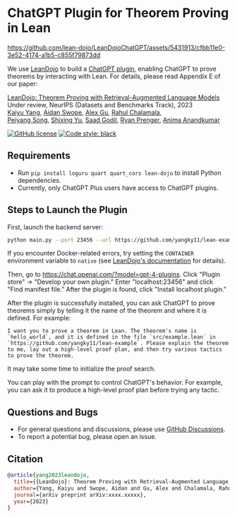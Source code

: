 ChatGPT Plugin for Theorem Proving in Lean
==========================================

https://github.com/lean-dojo/LeanDojoChatGPT/assets/5431913/cfbb11e0-3e52-4174-a1b5-c855f79873dd

We use [LeanDojo](https://github.com/lean-dojo/LeanDojo) to build a [ChatGPT plugin](https://openai.com/blog/chatgpt-plugins), enabling ChatGPT to prove theorems by interacting with Lean. For details, please read Appendix E of our paper:

[LeanDojo: Theorem Proving with Retrieval-Augmented Language Models](https://arxiv.org/abs/xxxx.xxxxx)      
Under review, NeurIPS (Datasets and Benchmarks Track), 2023  
[Kaiyu Yang](https://yangky11.github.io/), [Aidan Swope](https://aidanswope.com/about), [Alex Gu](https://minimario.github.io/), [Rahul Chalamala](https://rchalamala.github.io/),  
[Peiyang Song](https://www.linkedin.com/in/peiyang-song-3279b3251/), [Shixing Yu](https://billysx.github.io/), [Saad Godil](https://www.linkedin.com/in/saad-godil-9728353/), [Ryan Prenger](https://www.linkedin.com/in/ryan-prenger-18797ba1/), [Anima Anandkumar](http://tensorlab.cms.caltech.edu/users/anima/)

[![GitHub license](https://img.shields.io/github/license/MineDojo/MineDojo)](https://github.com/MineDojo/MineDojo/blob/main/LICENSE) [![Code style: black](https://img.shields.io/badge/code%20style-black-000000.svg)](https://github.com/psf/black)


## Requirements

* Run `pip install loguru quart quart_cors lean-dojo` to install Python dependencies.
* Currently, only ChatGPT Plus users have access to ChatGPT plugins.


## Steps to Launch the Plugin

First, launch the backend server:
```bash
python main.py --port 23456 --url https://github.com/yangky11/lean-example --commit 5a0360e49946815cb53132638ccdd46fb1859e2a
```
If you encounter Docker-related errors, try setting the `CONTAINER` environment variable to `native` (see [LeanDojo's documentation](https://leandojo.readthedocs.io/en/latest/user-guide.html#advanced-running-without-docker) for details). 

Then, go to https://chat.openai.com/?model=gpt-4-plugins. Click "Plugin store" -> "Develop your own plugin." Enter "localhost:23456" and click "Find manifest file." After the plugin is found, click "Install localhost plugin."

After the plugin is successfully installed, you can ask ChatGPT to prove theorems simply by telling it the name of the theorem and where it is defined. For example:
```
I want you to prove a theorem in Lean. The theorem's name is `hello_world`, and it is defined in the file `src/example.lean` in `https://github.com/yangky11/lean-example`. Please explain the theorem to me, lay out a high-level proof plan, and then try various tactics to prove the theorem.
```
It may take some time to initialize the proof search.



You can play with the prompt to control ChatGPT's behavior. For example, you can ask it to produce a high-level proof plan before trying any tactic. 


## Questions and Bugs

* For general questions and discussions, please use [GitHub Discussions](https://github.com/lean-dojo/LeanDojoChatGPT/discussions).  
* To report a potential bug, please open an issue.


## Citation

```bibtex
@article{yang2023leandojo,
  title={{LeanDojo}: Theorem Proving with Retrieval-Augmented Language Models},
  author={Yang, Kaiyu and Swope, Aidan and Gu, Alex and Chalamala, Rahul and Song, Peiyang and Yu, Shixing and Godil, Saad and Prenger, Ryan and Anandkumar, Anima},
  journal={arXiv preprint arXiv:xxxx.xxxxx},
  year={2023}
}
```
